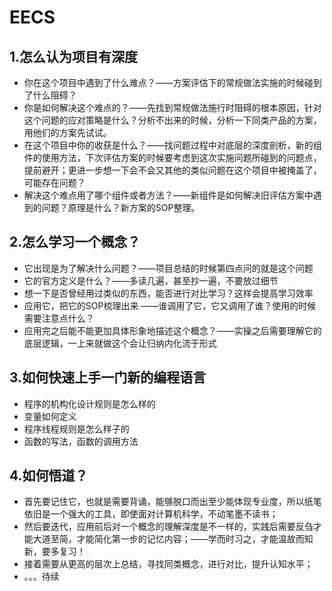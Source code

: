 # EECS

## 1.怎么认为项目有深度

- 你在这个项目中遇到了什么难点？——方案评估下的常规做法实施的时候碰到了什么阻碍？
- 你是如何解决这个难点的？——先找到常规做法施行时阻碍的根本原因，针对这个问题的应对策略是什么？分析不出来的时候，分析一下同类产品的方案，用他们的方案先试试。
- 在这个项目中你的收获是什么？——找问题过程中对底层的深度剖析，新的组件的使用方法，下次评估方案的时候要考虑到这次实施问题所碰到的问题点，提前避开；更进一步想一下会不会又其他的类似问题在这个项目中被掩盖了，可能存在问题？
- 解决这个难点用了哪个组件或者方法？——新组件是如何解决旧评估方案中遇到的问题？原理是什么？新方案的SOP整理。



## 2.怎么学习一个概念？

- 它出现是为了解决什么问题？——项目总结的时候第四点问的就是这个问题
- 它的官方定义是什么？——多读几遍，甚至抄一遍，不要放过细节
- 想一下是否曾经用过类似的东西，能否进行对比学习？这样会提高学习效率
- 应用它，把它的SOP梳理出来 ——谁调用了它，它又调用了谁？使用的时候需要注意点什么？
- 应用完之后能不能更加具体形象地描述这个概念？——实操之后需要理解它的底层逻辑，一上来就做这个会让归纳内化流于形式



## 3.如何快速上手一门新的编程语言

- 程序的机构化设计规则是怎么样的
- 变量如何定义
- 程序线程规则是怎么样子的
- 函数的写法，函数的调用方法



## 4.如何悟道？

- 首先要记住它，也就是需要背诵，能够脱口而出至少能体现专业度，所以纸笔依旧是一个强大的工具，即使面对计算机科学，不动笔墨不读书；
- 然后要迭代，应用前后对一个概念的理解深度是不一样的，实践后需要反刍才能大道至简，才能简化第一步的记忆内容；——学而时习之，才能温故而知新，要多复习！
- 接着需要从更高的层次上总结，寻找同类概念，进行对比，提升认知水平；
- 。。。待续







